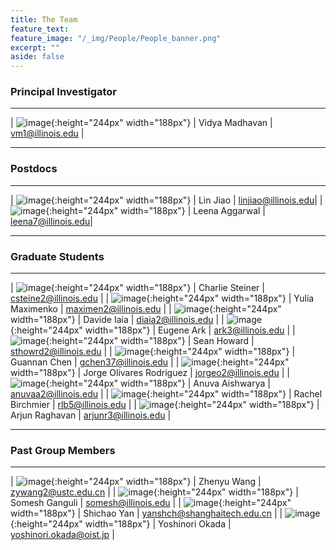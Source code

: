 ```yaml
---
title: The Team
feature_text:
feature_image: "/_img/People/People_banner.png"
excerpt: ""
aside: false
---
```


### Principal Investigator
---

| ![image](/_img/People/Vidya.png "Vidya Madhavan"){:height="244px" width="188px"} | Vidya Madhavan | <vm1@illinois.edu> |

---

### Postdocs
---

| ![image](/_img/People/Lin.png "Lin Jiao"){:height="244px" width="188px"} | Lin Jiao | <linjiao@illinois.edu>|
| ![image](/_img/People/Leena.png "Leena Aggarwal"){:height="244px" width="188px"} | Leena Aggarwal | <leena7@illinois.edu>|

---

### Graduate Students

---

| ![image](/_img/People/Charlie.jpg "Charlie Steiner"){:height="244px" width="188px"} | Charlie Steiner | <csteine2@illinois.edu> |
| ![image](/_img/People/Yulia.jpg "Yulia Maximenko"){:height="244px" width="188px"} | Yulia Maximenko | <maximen2@illinois.edu> |
| ![image](/_img/People/Davide.jpg "Davide Iaia"){:height="244px" width="188px"} | Davide Iaia | <diaia2@illinois.edu> |
| ![image](/_img/People/Eugene.jpg "Eugene Ark"){:height="244px" width="188px"} | Eugene Ark | <ark3@illinois.edu> |
| ![image](/_img/People/Sean.jpg "Sean Howard"){:height="244px" width="188px"} | Sean Howard | <sthowrd2@illinois.edu> |
| ![image](/_img/People/Guannan.jpg "Guannan Chen"){:height="244px" width="188px"} | Guannan Chen | <gchen37@illinois.edu> |
| ![image](/_img/People/Jorge.jpg "Jorge Olivare Rodriguez"){:height="244px" width="188px"} | Jorge Olivares Rodriguez | <jorgeo2@illinois.edu> |
| ![image](/_img/People/Anuva.jpg "Anuva Aishwarya"){:height="244px" width="188px"} | Anuva Aishwarya | <anuvaa2@illinois.edu> |
| ![image](/_img/People/Rachel.jpg "Rachel Birchmier"){:height="244px" width="188px"} | Rachel Birchmier | <rlb5@illinois.edu> |
| ![image](/_img/People/Arjun.jpg "Arjun Raghavan"){:height="244px" width="188px"} | Arjun Raghavan | <arjunr3@illinois.edu> |

---

### Past Group Members

---

| ![image](/_img/People/Zhenyu.jpg "Zhenyu Wang"){:height="244px" width="188px"} | Zhenyu Wang | <zywang2@ustc.edu.cn> |
| ![image](/_img/People/Somesh.jpg "Somesh Ganguli"){:height="244px" width="188px"} | Somesh Ganguli | <somesh@illinois.edu> |
| ![image](/_img/People/Shichao.jpg "Shichao Yan"){:height="244px" width="188px"} | Shichao Yan | <yanshch@shanghaitech.edu.cn> |
| ![image](/_img/People/Yoshi.jpg "Yoshinori Okada"){:height="244px" width="188px"} | Yoshinori Okada | <yoshinori.okada@oist.jp> |
